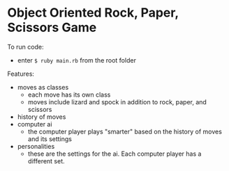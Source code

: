 # Object Oriented Rock, Paper, Scissors Game

To run code:

* enter `$ ruby main.rb` from the root folder

Features:
* moves as classes
  * each move has its own class
  * moves include lizard and spock in addition to rock, paper, and scissors
* history of moves
* computer ai
  * the computer player plays "smarter" based on the history of moves and its settings
* personalities
  * these are the settings for the ai.  Each computer player has a different set.